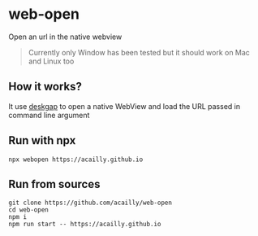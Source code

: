 # web-open

Open an url in the native webview

> Currently only Window has been tested but it should work on Mac and Linux too

## How it works?

It use [deskgap](https://github.com/patr0nus/DeskGap/) to open a native WebView and load the URL passed in command line argument

## Run with npx

```
npx webopen https://acailly.github.io
```

## Run from sources

```
git clone https://github.com/acailly/web-open
cd web-open
npm i
npm run start -- https://acailly.github.io
```

